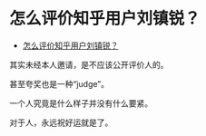 # 怎么评价知乎用户刘镇锐？

- [怎么评价知乎用户刘镇锐？](https://www.zhihu.com/question/56967348/answer/1469018124)


其实未经本人邀请，是不应该公开评价人的。

甚至夸奖也是一种“judge”。

一个人究竟是什么样子并没有什么要紧。

对于人，永远祝好运就是了。